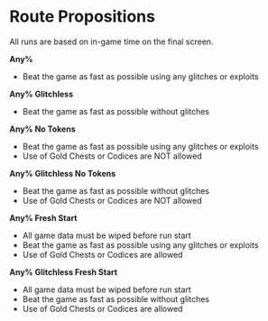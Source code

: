 # Route Propositions
All runs are based on in-game time on the final screen.

**Any%**
- Beat the game as fast as possible using any glitches or exploits

**Any% Glitchless**
- Beat the game as fast as possible without glitches

**Any% No Tokens**
- Beat the game as fast as possible using any glitches or exploits
- Use of Gold Chests or Codices are NOT allowed

**Any% Glitchless No Tokens**
- Beat the game as fast as possible without glitches
- Use of Gold Chests or Codices are NOT allowed

**Any% Fresh Start**
- All game data must be wiped before run start
- Beat the game as fast as possible using any glitches or exploits
- Use of Gold Chests or Codices are allowed

**Any% Glitchless Fresh Start**
- All game data must be wiped before run start
- Beat the game as fast as possible without glitches
- Use of Gold Chests or Codices are allowed
